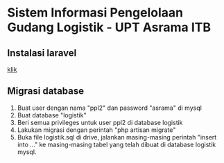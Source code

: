 # Sistem Informasi Pengelolaan Gudang Logistik - UPT Asrama ITB
## Instalasi laravel
<a href="https://laravel.com/docs/5.4/installation">klik</a>
## Migrasi database
1. Buat user dengan nama "ppl2" dan password "asrama" di mysql
2. Buat database "logistik"
2. Beri semua privileges untuk user ppl2 di database logistik
3. Lakukan migrasi dengan perintah "php artisan migrate"
4. Buka file logistik.sql di drive, jalankan masing-masing perintah "insert into ..." ke masing-masing tabel yang telah dibuat di database logistik mysql.
